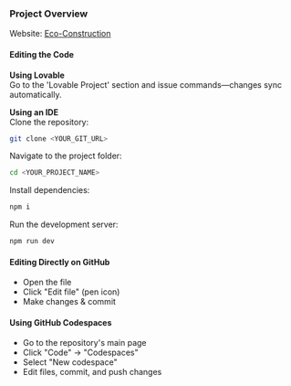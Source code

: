 ### Project Overview  
Website: [Eco-Construction](https://eco-construction-b216fd.netlify.app/)  

#### Editing the Code  
**Using Lovable**  
Go to the 'Lovable Project' section and issue commands—changes sync automatically.  

**Using an IDE**  
Clone the repository:  
```sh
git clone <YOUR_GIT_URL>
```
Navigate to the project folder:  
```sh
cd <YOUR_PROJECT_NAME>
```
Install dependencies:  
```sh
npm i
```
Run the development server:  
```sh
npm run dev
```

#### Editing Directly on GitHub  
- Open the file  
- Click "Edit file" (pen icon)  
- Make changes & commit  

#### Using GitHub Codespaces  
- Go to the repository's main page  
- Click "Code" → "Codespaces"  
- Select "New codespace"  
- Edit files, commit, and push changes  

